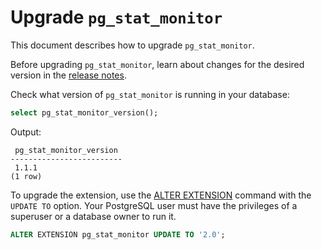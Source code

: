 # Upgrade `pg_stat_monitor`

This document describes how to upgrade `pg_stat_monitor`.

Before upgrading `pg_stat_monitor`, learn about changes for the desired version in the [release notes](release-notes/release_notes.md). 

Check what version of `pg_stat_monitor` is running in your database:

```sql
select pg_stat_monitor_version();
```

Output:

```
 pg_stat_monitor_version
-------------------------
 1.1.1
(1 row)
```

To upgrade the extension, use the [ALTER EXTENSION](https://www.postgresql.org/docs/current/sql-alterextension.html) command with the `UPDATE TO` option. Your PostgreSQL user must have the privileges of a superuser or a database owner to run it.

```sql
ALTER EXTENSION pg_stat_monitor UPDATE TO '2.0';
``` 
